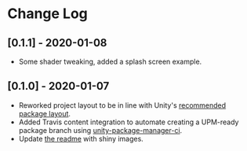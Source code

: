 # Change Log


## [0.1.1] - 2020-01-08
* Some shader tweaking, added a splash screen example.

## [0.1.0] - 2020-01-07
* Reworked project layout to be in line with Unity's [recommended package layout](https://docs.unity3d.com/Manual/cus-layout.html).
* Added Travis content integration to automate creating a UPM-ready package branch using [unity-package-manager-ci](https://github.com/TrismegistusDevelopment/unity-package-manager-ci).
* Update [the readme](./README.md) with shiny images.